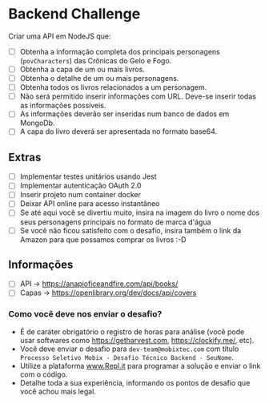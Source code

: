 # Backend Challenge

Criar uma API em NodeJS que:

- [ ] Obtenha a informação completa dos principais personagens (`povCharacters`) das Crônicas do Gelo e Fogo.
- [ ] Obtenha a capa de um ou mais livros.
- [ ] Obtenha o detalhe de um ou mais personagens.
- [ ] Obtenha todos os livros relacionados a um personagem.
- [ ] Não será permitido inserir informações com URL. Deve-se inserir todas as informações possíveis.
- [ ] As informações deverão ser inseridas num banco de dados em MongoDb.
- [ ] A capa do livro deverá ser apresentada no formato base64.

## Extras
- [ ] Implementar testes unitários usando Jest
- [ ] Implementar autenticação OAuth 2.0
- [ ] Inserir projeto num container docker 
- [ ] Deixar API online para acesso instantâneo
- [ ] Se até aqui você se divertiu muito, insira na imagem do livro o nome dos seus personagens principais no formato de marca d'água
- [ ] Se você não ficou satisfeito com o desafio, insira também o link da Amazon para que possamos comprar os livros :-D

## Informações
- [ ] API -> https://anapioficeandfire.com/api/books/
- [ ] Capas -> https://openlibrary.org/dev/docs/api/covers

### Como você deve nos enviar o desafio?
- É de caráter obrigatório o registro de horas para análise (você pode usar softwares como https://getharvest.com, https://clockify.me/, etc).
- Você deve enviar o desafio para `dev-team@mobixtec.com` com título `Processo Seletivo Mobix - Desafio Técnico Backend - SeuNome`.
- Utilize a plataforma www.Repl.it para programar a solução e enviar o link com o código.
- Detalhe toda a sua experiência, informando os pontos de desafio que você achou mais legal.

